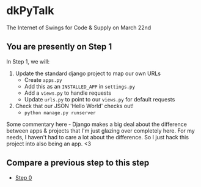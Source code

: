 # dkPyTalk
The Internet of Swings for Code &amp; Supply on March 22nd

## You are presently on Step 1
In Step 1, we will:
1. Update the standard django project to map our own URLs
   * Create `apps.py`
   * Add this as an `INSTALLED_APP` in `settings.py`
   * Add a `views.py` to handle requests
   * Update `urls.py` to point to our `views.py` for default requests
2. Check that our JSON 'Hello World' checks out!
   * `python manage.py runserver`

Some commentary here - Django makes a big deal about the difference between apps & projects that I'm just glazing over completely here. For my needs, I haven't had to care a lot about the difference. So I just hack this project into also being an app. <3

## Compare a previous step to this step
* [Step 0](https://github.com/mressler/dkPyTalk/compare/step-0...step-1)